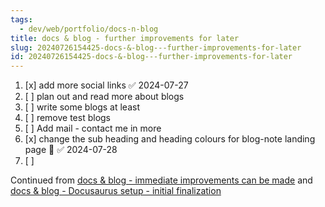 ```yaml
---
tags:
  - dev/web/portfolio/docs-n-blog
title: docs & blog - further improvements for later
slug: 20240726154425-docs-&-blog---further-improvements-for-later
id: 20240726154425-docs-&-blog---further-improvements-for-later
---
```

1. [x] add more social links ✅ 2024-07-27
2. [ ] plan out and read more about blogs
3. [ ] write some blogs at least
4. [ ] remove test blogs
5. [ ] Add mail - contact me in more
6. [x] change the sub heading and heading colours for blog-note landing page 🔺 ✅ 2024-07-28
7. [ ] 


Continued from [docs & blog - immediate improvements can be made](/note/20240726010711-docs-&-blog---immediate-improvements-can-be-made) and [docs & blog - Docusaurus setup - initial finalization](/note/20240725024232-docs-&-blog---docusaurus-setup---initial-finalization)

